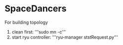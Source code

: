# SpaceDancers

For building topology
1. clean first: '''sudo mn -c'''
2. start ryu controller: '''ryu-manager ststRequest.py'''
